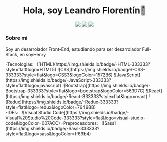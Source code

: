 <div id="header" align="center">
    <h1>Hola, soy Leandro Florentín👋</h1>
</div>
<p align="center">
<a href="https://www.linkedin.com/in/leandro-florentin/"><img src="https://img.shields.io/badge/LinkedIn-0077B5?style=for-the-badge&logo=linkedin&logoColor=white"/> </a>
<a href="https://www.codewars.com/users/Leandro5622"><img src="https://img.shields.io/badge/-CodeWars-121216?style=for-the-badge&logo=CodeWars&logoColor=red"/> </a>
<a href="mailto:leandro.florentin@hotmail.com"><img src="https://img.shields.io/badge/Gmail-D14836?style=for-the-badge&logo=gmail&logoColor=white"/> </a>
</p>
<div>
    <h3>Sobre mi</h3>
        <p>Soy un desarrolador Front-End, estudiando para ser desarrolador Full-Stack, en soyHenry</p>
</div>
<div>
    -Tecnologias: &nbsp;
    ![HTML](https://img.shields.io/badge/-HTML-333333?style=flat&logo=HTML5)
    ![CSS](https://img.shields.io/badge/-CSS-333333?style=flat&logo=CSS3&logoColor=1572B6)
    ![JavaScript](https://img.shields.io/badge/-JavaScript-333333?style=flat&logo=javascript)
    ![Bootstrap](https://img.shields.io/badge/-Bootstrap-333333?style=flat&logo=bootstrap&logoColor=563D7C)
    ![React](https://img.shields.io/badge/-React-333333?style=flat&logo=react)
    ![Redux](https://img.shields.io/badge/-Redux-333333?style=flat&logo=redux&logoColor=7649BB)
</div>
-IDEs: &nbsp;
![Visual Studio Code](https://img.shields.io/badge/-Visual%20Studio%20Code-333333?style=flat&logo=visual-studio-code&logoColor=007ACC)
-Preprocesdores: &nbsp;
![Sass](https://img.shields.io/badge/-Sass-333333?style=flat&logo=sass&logoColor=ff69b4)